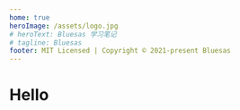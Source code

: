 ```yaml
---
home: true
heroImage: /assets/logo.jpg
# heroText: Bluesas 学习笔记
# tagline: Bluesas
footer: MIT Licensed | Copyright © 2021-present Bluesas
---
```

# Hello
